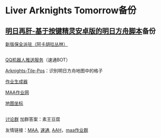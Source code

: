 # Liver Arknights Tomorrow备份
## [明日再肝-基于按键精灵安卓版的明日方舟脚本](https://github.com/Lancarus/Liver-Arknights-Tomorrow)备份




[新版保全派驻（阿卡胡拉丛林）](https://www.bilibili.com/video/BV1QG411P75n)
##

[QQ机器人推送服务](https://github.com/tkkcc/qqimagedeliver)（速通BOT）

[Arknights-Tile-Pos](https://github.com/yuanyan3060/Arknights-Tile-Pos)：识别明日方舟地图中的格子

[作业生成器](https://github.com/MaaAssistantArknights/MaaCopilotDesigner)

[MAA作业网](https://prt.plus)

[地图坐标](https://map.ark-nights.com)


##
[讨论群](https://jq.qq.com/?_wv=1027&k=nqIXrYCR) 加群答案：素王豆腐

友情链接：[MAA](https://github.com/MaaAssistantArknights/MaaAssistantArknights), [速通](https://github.com/tkkcc/arknights), [AAH](https://github.com/ninthDevilHAUNSTER/ArknightsAutoHelper)，[maa作业群](https://jq.qq.com/?_wv=1027&k=3txx0L8p)
